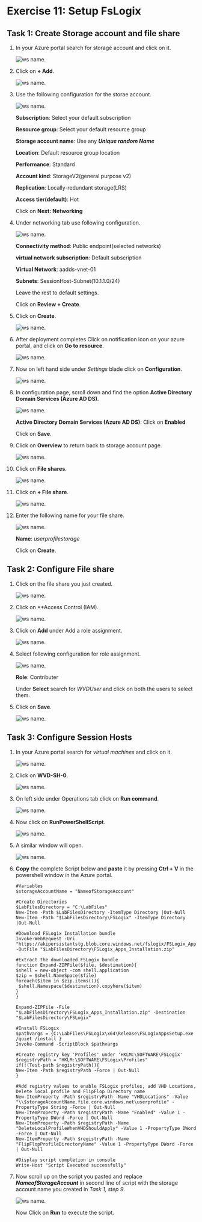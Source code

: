 # Exercise 11: Setup FsLogix



## Task 1: Create Storage account and file share



1. In your Azure portal search for storage account and click on it.

   ![ws name.](media/161.png)


   
   
2. Click on **+ Add**.

   ![ws name.](media/162.png)



3. Use the following configuration for the storae account.

   ![ws name.](media/163.png)
   
   **Subscription**: Select your default subscription
   
   **Resource group**: Select your default resource group
   
   **Storage account name**: Use any ***Unique random Name***
   
   **Location**: Default resource group location
   
   **Performance**: Standard
   
   **Account kind**: StorageV2(general purpose v2)
   
   **Replication**: Locally-redundant storage(LRS)
   
   **Access tier(default)**: Hot
   
   Click on **Next: Networking**
   
   
   
4. Under networking tab use following configuration.

    ![ws name.](media/164.png)
    
     **Connectivity method**: Public endpoint(selected networks)
    
     **virtual network subscription**: Default subscription
     
     **Virtual Network**: aadds-vnet-01
     
     **Subnets**: SessionHost-Subnet(10.1.1.0/24)
     
     Leave the rest to default settings.
     
     Click on **Review + Create**.
     
     
     
5. Click on **Create**.

    ![ws name.](media/165.png)
     
  

6. After deployment completes Click on notification icon on your azure portal, and click on **Go to resource**.

    ![ws name.](media/166.png)
    
    
    
7. Now on left hand side under *Settings* blade click on **Configuration**.

    ![ws name.](media/167.png)
    
    
8. In configuration page, scroll down and find the option **Active Directory Domain Services (Azure AD DS)**.

     ![ws name.](media/168.png)
     
     **Active Directory Domain Services (Azure AD DS)**: Click on **Enabled**
     
     Click on **Save**.
     
     
     
9. Click on **Overview** to return back to storage account page.

    ![ws name.](media/169.png)
    
    
    
10. Click on **File shares**.

    ![ws name.](media/170.png)
    
    
    
11. Click on **+ File share**.

    ![ws name.](media/171.png)
    
    
12. Enter the following name for your file share.

    ![ws name.](media/172.png)
    
    **Name**: *userprofilestorage*
    
    Click on **Create**.
    
    
    
## Task 2: Configure File share 



1. Click on the file share you just created.

   ![ws name.](media/173.png)
     
     
     
2. Click on **Access Control (IAM).

   ![ws name.](media/174.png)   
   
   
   
3. Click on **Add** under Add a role assignment.

   ![ws name.](media/175.png)
   
   
   
4. Select following configuration for role assignment.

   ![ws name.](media/176.png)
   
   
   **Role**: Contributer
   
   Under **Select** search for *WVDUser* and click on both the users to select them.
   
   
5. Click on **Save**.

   ![ws name.](media/177.png)



## Task 3: Configure Session Hosts



1. In your Azure portal search for *virtual machines* and click on it.

   ![ws name.](media/178.png)
   
   
   
2. Click on **WVD-SH-0**.

   ![ws name.](media/179.png)
   
   
   
3. On left side under Operations tab click on **Run command**.

   ![ws name.](media/180.png)
   
   
   
4. Now click on **RunPowerShellScript**.

   ![ws name.](media/181.png)
   
   
5. A similar window will open.

   ![ws name.](media/182.png)
   
   
   
6. **Copy** the complete Script below and **paste** it by pressing **Ctrl + V** in the powershell window in the Azure portal.

 

   
       #Variables
       $storageAccountName = "NameofStorageAccount" 

       #Create Directories
       $LabFilesDirectory = "C:\LabFiles"
       New-Item -Path $LabFilesDirectory -ItemType Directory |Out-Null
       New-Item -Path "$LabFilesDirectory\FSLogix" -ItemType Directory |Out-Null

       #Download FSLogix Installation bundle
       Invoke-WebRequest -Uri "https://akipersistantstg.blob.core.windows.net/fslogix/FSLogix_Apps_Installation.zip" -OutFile "$LabFilesDirectory\FSLogix_Apps_Installation.zip"

       #Extract the downloaded FSLogix bundle
       function Expand-ZIPFile($file, $destination){
       $shell = new-object -com shell.application
       $zip = $shell.NameSpace($file)
       foreach($item in $zip.items()){
        $shell.Namespace($destination).copyhere($item)
       }
       }
      
       Expand-ZIPFile -File "$LabFilesDirectory\FSLogix_Apps_Installation.zip" -Destination "$LabFilesDirectory\FSLogix"

       #Install FSLogix
       $pathvargs = {C:\LabFiles\FSLogix\x64\Release\FSLogixAppsSetup.exe /quiet /install }
       Invoke-Command -ScriptBlock $pathvargs

       #Create registry key 'Profiles' under 'HKLM:\SOFTWARE\FSLogix'
       $registryPath = "HKLM:\SOFTWARE\FSLogix\Profiles"
       if(!(Test-path $registryPath)){
       New-Item -Path $registryPath -Force | Out-Null
       }

       #Add registry values to enable FSLogix profiles, add VHD Locations, Delete local profile and FlipFlop Directory name
       New-ItemProperty -Path $registryPath -Name "VHDLocations" -Value "\\$storageAccountName.file.core.windows.net\userprofile" -PropertyType String -Force | Out-Null
       New-ItemProperty -Path $registryPath -Name "Enabled" -Value 1 -PropertyType DWord -Force | Out-Null
       New-ItemProperty -Path $registryPath -Name "DeleteLocalProfileWhenVHDShouldApply" -Value 1 -PropertyType DWord -Force | Out-Null
       New-ItemProperty -Path $registryPath -Name "FlipFlopProfileDirectoryName" -Value 1 -PropertyType DWord -Force | Out-Null

       #Display script completion in console
       Write-Host "Script Executed successfully"
    
    
    
8. Now scroll up on the script you pasted and replace ***NameofStorageAccount*** in second line of script with the storage account name you created in *Task 1, step 9*.

   ![ws name.](media/183.png)
   
   Now Click on **Run** to execute the script.
   
   
